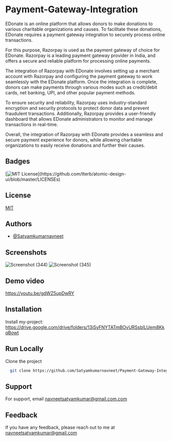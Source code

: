 
# Payment-Gateway-Integration

EDonate is an online platform that allows donors to make donations to various charitable organizations and causes. To facilitate these donations, EDonate requires a payment gateway integration to securely process online transactions.

For this purpose, Razorpay is used as the payment gateway of choice for EDonate. Razorpay is a leading payment gateway provider in India, and offers a secure and reliable platform for processing online payments.

The integration of Razorpay with EDonate involves setting up a merchant account with Razorpay and configuring the payment gateway to work seamlessly with the EDonate platform. Once the integration is complete, donors can make payments through various modes such as credit/debit cards, net banking, UPI, and other popular payment methods.

To ensure security and reliability, Razorpay uses industry-standard encryption and security protocols to protect donor data and prevent fraudulent transactions. Additionally, Razorpay provides a user-friendly dashboard that allows EDonate administrators to monitor and manage transactions in real-time.

Overall, the integration of Razorpay with EDonate provides a seamless and secure payment experience for donors, while allowing charitable organizations to easily receive donations and further their causes.

## Badges
[![MIT License](https://img.shields.io/apm/l/atomic-design-ui.svg?)](https://github.com/tterb/atomic-design-ui/blob/master/LICENSEs)

## License

[MIT](https://choosealicense.com/licenses/mit/)


## Authors

- [@Satyamkumarnavneet](https://www.github.com/Satyamkumarnavneet)


## Screenshots
![Screenshot (344)](https://user-images.githubusercontent.com/76639713/179169331-5e1f1480-f9e4-4043-bdc2-680aa0447ffb.png)
![Screenshot (345)](https://user-images.githubusercontent.com/76639713/179169315-e7c74302-2ac7-42b8-a74e-643af06809b5.png)

## Demo video 
https://youtu.be/gdWZ5upDwRY




## Installation

Install my-project: https://drive.google.com/drive/folders/13iSyFNYTATmBOvURSsblLUem8KkqBowt
    
## Run Locally

Clone the project

```bash
  git clone https://github.com/Satyamkumarnavneet/Payment-Gateway-Integration.git
```




## Support

For support, email navneetsatyamkumar@gmail.com.com
## Feedback

If you have any feedback, please reach out to me at navneetsatyamkumar@gmail.com

